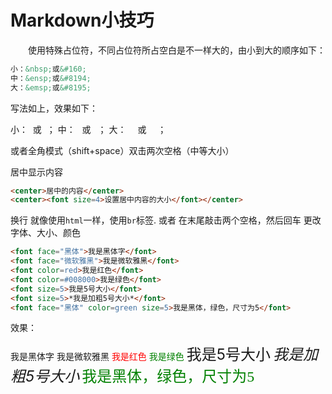 # Markdown小技巧

　　使用特殊占位符，不同占位符所占空白是不一样大的，由小到大的顺序如下：

```html
小：&nbsp;或&#160;
中：&ensp;或&#8194;
大：&emsp;或&#8195;
```

写法如上，效果如下：

小：&nbsp; 或 &#160;；
中：&ensp; 或 &#8194;；
大：&emsp; 或 &#8195;；

或者全角模式（shift+space）双击两次空格（中等大小）



居中显示内容

```html
<center>居中的内容</center>
<center><font size=4>设置居中内容的大小</font></center>
```

换行
就像使用`html`一样，使用`br`标签.
或者 在末尾敲击两个空格，然后回车
更改字体、大小、颜色

```html
<font face="黑体">我是黑体字</font>
<font face="微软雅黑">我是微软雅黑</font>
<font color=red>我是红色</font>
<font color=#008000>我是绿色</font>
<font size=5>我是5号大小</font>
<font size=5>*我是加粗5号大小*</font>
<font face="黑体" color=green size=5>我是黑体，绿色，尺寸为5</font>
```

效果：

<font face="黑体">我是黑体字</font>
<font face="微软雅黑">我是微软雅黑</font>
<font color=red>我是红色</font>
<font color=#008000>我是绿色</font>
<font size=5>我是5号大小</font>
<font size=5>*我是加粗5号大小*</font>
<font face="黑体" color=green size=5>我是黑体，绿色，尺寸为5</font>